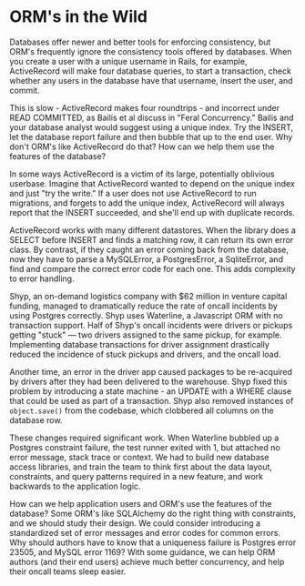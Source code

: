 # ORM's in the Wild

Databases offer newer and better tools for enforcing consistency, but ORM's
frequently ignore the consistency tools offered by databases. When you create
a user with a unique username in Rails, for example, ActiveRecord will make
four database queries, to start a transaction, check whether any users in the
database have that username, insert the user, and commit.

This is slow - ActiveRecord makes four roundtrips - and incorrect under READ
COMMITTED, as Bailis et al discuss in "Feral Concurrency." Bailis and your
database analyst would suggest using a unique index. Try the INSERT, let the
database report failure and then bubble that up to the end user. Why don't
ORM's like ActiveRecord do that? How can we help them use the features of the
database?

In some ways ActiveRecord is a victim of its large, potentially oblivious
userbase. Imagine that ActiveRecord wanted to depend on the unique index and
just "try the write." If a user does not use ActiveRecord to run migrations, and
forgets to add the unique index, ActiveRecord will always report that the INSERT
succeeded, and she'll end up with duplicate records.

ActiveRecord works with many different datastores. When the library does a
SELECT before INSERT and finds a matching row, it can return its own error
class. By contrast, if they caught an error coming back from the database, now
they have to parse a MySQLError, a PostgresError, a SqliteError, and find and
compare the correct error code for each one. This adds complexity to error
handling.

Shyp, an on-demand logistics company with $62 million in venture capital
funding, managed to dramatically reduce the rate of oncall incidents by using
Postgres correctly. Shyp uses Waterline, a Javascript ORM with no transaction
support. Half of Shyp's oncall incidents were drivers or pickups getting "stuck"
&mdash; two drivers assigned to the same pickup, for example. Implementing
database transactions for driver assignment drastically reduced the incidence of
stuck pickups and drivers, and the oncall load.

Another time, an error in the driver app caused packages to be re-acquired by
drivers after they had been delivered to the warehouse. Shyp fixed this problem
by introducing a state machine - an UPDATE with a WHERE clause that could be
used as part of a transaction. Shyp also removed instances of `object.save()`
from the codebase, which clobbered all columns on the database row.

These changes required significant work. When Waterline bubbled up a Postgres
constraint failure, the test runner exited with 1, but attached no error
message, stack trace or context. We had to build new database access libraries,
and train the team to think first about the data layout, constraints, and query
patterns required in a new feature, and work backwards to the application logic.

How can we help application users and ORM's use the features of the database?
Some ORM's like SQLAlchemy do the right thing with constraints, and we should
study their design. We could consider introducing a standardized set of error
messages and error codes for common errors. Why should authors have to know that
a uniqueness failure is Postgres error 23505, and MySQL error 1169? With some
guidance, we can help ORM authors (and their end users) achieve much better
concurrency, and help their oncall teams sleep easier.
